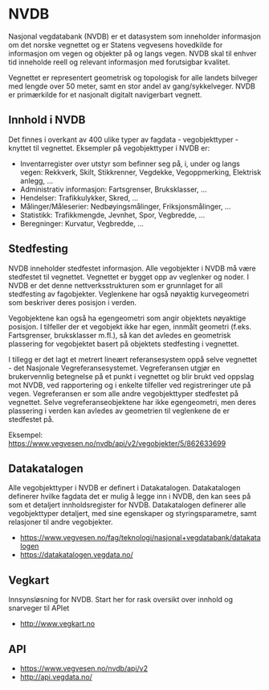 # NVDB

Nasjonal vegdatabank (NVDB) er et datasystem som inneholder informasjon om det norske vegnettet og er Statens vegvesens hovedkilde for informasjon om vegen og objekter på og langs vegen. NVDB skal til enhver tid inneholde reell og relevant informasjon med forutsigbar kvalitet. 

Vegnettet er representert geometrisk og topologisk for alle landets bilveger med lengde over 50 meter, samt en stor andel av gang/sykkelveger. NVDB er primærkilde for et nasjonalt digitalt navigerbart vegnett. 

## Innhold i NVDB

Det finnes i overkant av 400 ulike typer av fagdata - vegobjekttyper - knyttet til vegnettet. Eksempler på vegobjekttyper i NVDB er:

* Inventarregister over utstyr som befinner seg på, i, under og langs vegen: Rekkverk, Skilt, Stikkrenner, Vegdekke, Vegoppmerking, Elektrisk anlegg, ... 
* Administrativ informasjon: Fartsgrenser, Bruksklasser, ...
* Hendelser: Trafikkulykker, Skred, ...
* Målinger/Måleserier: Nedbøyingsmålinger, Friksjonsmålinger, ...
* Statistikk: Trafikkmengde, Jevnhet, Spor, Vegbredde, ...
* Beregninger: Kurvatur, Vegbredde, ...

## Stedfesting
NVDB inneholder stedfestet informasjon. Alle vegobjekter i NVDB må være stedfestet til vegnettet. Vegnettet er bygget opp av veglenker og noder. I NVDB er det denne nettverksstrukturen som er grunnlaget for all stedfesting av fagobjekter. Veglenkene har også nøyaktig kurvegeometri som beskriver deres posisjon i verden. 

Vegobjektene kan også ha egengeometri som angir objektets nøyaktige posisjon. I tilfeller der et vegobjekt ikke har egen, innmålt geometri (f.eks. Fartsgrenser, bruksklasser m.fl.), så kan det avledes en geometrisk plassering for vegobjektet basert på objektets stedfesting i vegnettet. 

I tillegg er det lagt et metrert lineært referansesystem oppå selve vegnettet - det Nasjonale Vegreferansesystemet. Vegreferansen utgjør en brukervennlig betegnelse på et punkt i vegnettet og blir brukt ved oppslag mot NVDB, ved rapportering og i enkelte tilfeller ved registreringer ute på vegen. Vegreferansen er som alle andre vegobjekttyper stedfestet på vegnettet. Selve vegreferanseobjektene har ikke egengeometri, men deres plassering i verden kan avledes av geometrien til veglenkene de er stedfestet på.

Eksempel: https://www.vegvesen.no/nvdb/api/v2/vegobjekter/5/862633699

## Datakatalogen

Alle vegobjekttyper i NVDB er definert i Datakatalogen. Datakatalogen definerer hvilke fagdata det er mulig å legge inn i NVDB, den kan sees på som et detaljert innholdsregister for NVDB. Datakatalogen definerer alle vegobjekttyper detaljert, med sine egenskaper og styringsparametre, samt relasjoner til andre vegobjekter. 

* https://www.vegvesen.no/fag/teknologi/nasjonal+vegdatabank/datakatalogen
* https://datakatalogen.vegdata.no/

## Vegkart

Innsynsløsning for NVDB. Start her for rask oversikt over innhold og snarveger til APIet

* http://www.vegkart.no


## API

* https://www.vegvesen.no/nvdb/api/v2
* http://api.vegdata.no/ 
